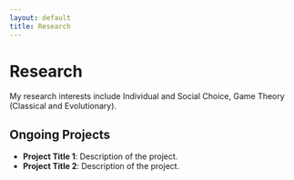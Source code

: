 ```yaml
---
layout: default
title: Research
---
```


# Research

My research interests include Individual and Social Choice, Game Theory (Classical and Evolutionary).


## Ongoing Projects

- **Project Title 1**: Description of the project.
- **Project Title 2**: Description of the project.

